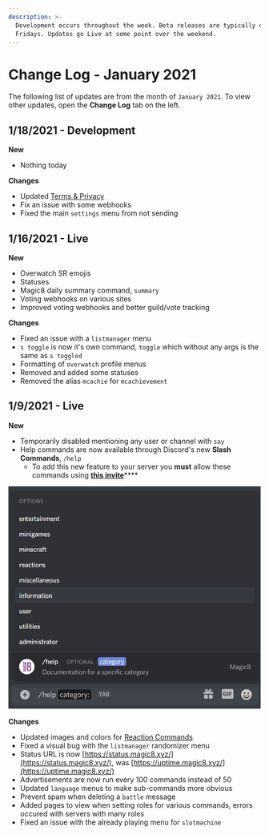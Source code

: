 ```yaml
---
description: >-
  Development occurs throughout the week. Beta releases are typically on
  Fridays. Updates go Live at some point over the weekend.
---
```


# Change Log - January 2021

The following list of updates are from the month of `January 2021`. To view other updates, open the **Change Log** tab on the left.

## 1/18/2021 - Development

**New**

* Nothing today

**Changes**

* Updated [Terms & Privacy](../terms.md)
* Fix an issue with some webhooks
* Fixed the main `settings` menu from not sending

## 1/16/2021 - Live

**New**

* Overwatch SR emojis
* Statuses
* Magic8 daily summary command, `summary`
* Voting webhooks on various sites
* Improved voting webhooks and better guild/vote tracking

**Changes**

* Fixed an issue with a `listmanager` menu
* `s toggle` is now it's own command, `toggle` which without any args is the same as `s toggled`
* Formatting of `overwatch` profile menus
* Removed and added some statuses
* Removed the alias `mcachie` for `mcachievement`

## 1/9/2021 - Live

**New**

* Temporarily disabled mentioning any user or channel with `say`
* Help commands are now available through Discord's new **Slash Commands**, `/help`
  * To add this new feature to your server you **must** allow these commands using [**this invite**](https://discord.com/oauth2/authorize?client_id=484148705507934208&scope=bot%20applications.commands&permissions=1896344688)\*\*\*\*

![](../../.gitbook/assets/screenshot-343-.png)

**Changes**

* Updated images and colors for [Reaction Commands](../../commands/reactions.md)
* Fixed a visual bug with the `listmanager` randomizer menu
* Status URL is now [https://status.magic8.xyz/](https://status.magic8.xyz/), was [https://uptime.magic8.xyz/](https://uptime.magic8.xyz/) 
* Advertisements are now run every 100 commands instead of 50
* Updated `language` menus to make sub-commands more obvious
* Prevent spam when deleting a `battle` message
* Added pages to view when setting roles for various commands, errors occured with servers with many roles
* Fixed an issue with the already playing menu for `slotmachine`

